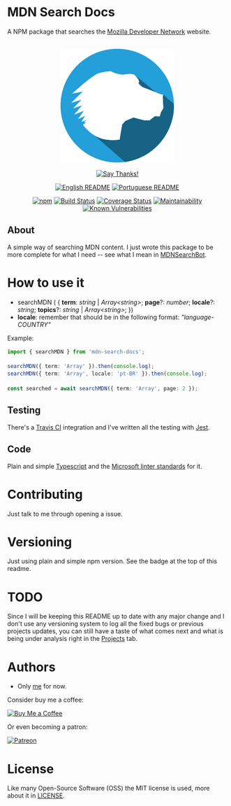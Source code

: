 # MDN Search Docs
A NPM package that searches the [Mozilla Developer Network](https://developer.mozilla.org/) website.

<div align = "center">
    <br>
    <img src="./others/img/logo/logo.png" height=260>
    <br>

[![Say Thanks!](https://img.shields.io/badge/Say%20Thanks-!-1EAEDB.svg?longCache=true&style=for-the-badge)](https://saythanks.io/to/Fazendaaa)

[![English README](https://img.shields.io/badge/Language-EN-blue.svg?longCache=true&style=for-the-badge)](./README.md)
[![Portuguese README](https://img.shields.io/badge/Linguagem-PT-green.svg?longCache=true&style=for-the-badge)](./docs/readme/README_PT.md)

[![npm](https://img.shields.io/npm/v/MDNSearch.svg?style=flat-square)](https://www.npmjs.com/package/MDNSearch)
[![Build Status](https://travis-ci.org/Fazendaaa/MDNSearch.svg?branch=master)](https://travis-ci.org/Fazendaaa/MDNSearch)
[![Coverage Status](https://coveralls.io/repos/github/Fazendaaa/MDNSearch/badge.svg?branch=master)](https://coveralls.io/github/Fazendaaa/MDNSearch?branch=master)
[![Maintainability](https://api.codeclimate.com/v1/badges/c6069aecd89bb086265c/maintainability)](https://codeclimate.com/github/Fazendaaa/MDNSearch/maintainability)
[![Known Vulnerabilities](https://snyk.io/test/github/fazendaaa/MDNSearch/badge.svg?targetFile=package.json)](https://snyk.io/test/github/fazendaaa/MDNSearch?targetFile=package.json)

</div>

## About
A simple way of searching MDN content. I just wrote this package to be more complete for what I need -- see what I mean in [MDNSearchBot](https://github.com/Fazendaaa/MDNSearchBot).

# How to use it

* searchMDN ( { __term__: _string_ | _Array<_string_>_; __page__?: _number_; __locale__?: _string_; __topics__?: _string_ | _Array<_string_>_; })
* __locale__: remember that should be in the following format: _"language-COUNTRY"_

Example:

``` typescript
import { searchMDN } from 'mdn-search-docs';

searchMDN({ term: 'Array' }).then(console.log);
searchMDN({ term: 'Array', locale: 'pt-BR' }).then(console.log);

const searched = await searchMDN({ term: 'Array', page: 2 });
```

## Testing
There's a [Travis CI](http://travis-ci.org/) integration and I've written all the testing with [Jest](https://facebook.github.io/jest/).

## Code
Plain and simple [Typescript](http://typescriptlang.org/) and the [Microsoft linter standards](https://github.com/Microsoft/tslint-microsoft-contrib) for it.

# Contributing
Just talk to me through opening a issue.

# Versioning
Just using plain and simple npm version. See the badge at the top of this readme. 

# TODO
Since I will be keeping this README up to date with any major change and I don't use any versioning system to log all the fixed bugs or previous projects updates, you can still have a taste of what comes next and what is being under analysis right in the [Projects](https://github.com/Fazendaaa/MDNSearch/projects/) tab.

# Authors
* Only [me](https://github.com/Fazendaaa) for now.

Consider buy me a coffee:

[![Buy Me a Coffee](https://www.buymeacoffee.com/assets/img/custom_images/orange_img.png)](https://www.buymeacoffee.com/Fazenda)

Or even becoming a patron:

[![Patreon](https://c5.patreon.com/external/logo/become_a_patron_button.png)](https://www.patreon.com/Fazenda/overview)

# License
Like many Open-Source Software (OSS) the MIT license is used, more about it in [LICENSE](https://github.com/Fazendaaa/MDNSearch/blob/master/LICENSE).

